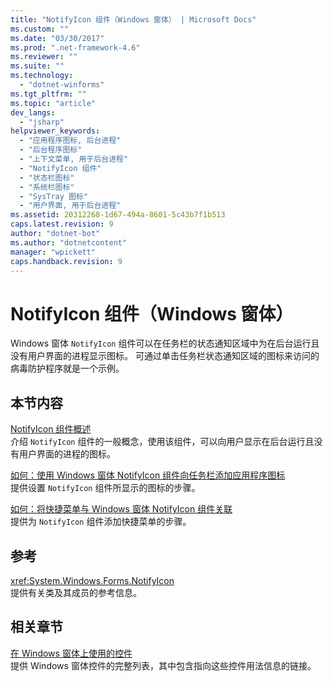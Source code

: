 ```yaml
---
title: "NotifyIcon 组件（Windows 窗体） | Microsoft Docs"
ms.custom: ""
ms.date: "03/30/2017"
ms.prod: ".net-framework-4.6"
ms.reviewer: ""
ms.suite: ""
ms.technology: 
  - "dotnet-winforms"
ms.tgt_pltfrm: ""
ms.topic: "article"
dev_langs: 
  - "jsharp"
helpviewer_keywords: 
  - "应用程序图标, 后台进程"
  - "后台程序图标"
  - "上下文菜单, 用于后台进程"
  - "NotifyIcon 组件"
  - "状态栏图标"
  - "系统栏图标"
  - "SysTray 图标"
  - "用户界面, 用于后台进程"
ms.assetid: 20312268-1d67-494a-8601-5c43b7f1b513
caps.latest.revision: 9
author: "dotnet-bot"
ms.author: "dotnetcontent"
manager: "wpickett"
caps.handback.revision: 9
---
```

# NotifyIcon 组件（Windows 窗体）
Windows 窗体 `NotifyIcon` 组件可以在任务栏的状态通知区域中为在后台运行且没有用户界面的进程显示图标。  可通过单击任务栏状态通知区域的图标来访问的病毒防护程序就是一个示例。  
  
## 本节内容  
 [NotifyIcon 组件概述](../../../../docs/framework/winforms/controls/notifyicon-component-overview-windows-forms.md)  
 介绍 `NotifyIcon` 组件的一般概念，使用该组件，可以向用户显示在后台运行且没有用户界面的进程的图标。  
  
 [如何：使用 Windows 窗体 NotifyIcon 组件向任务栏添加应用程序图标](../../../../docs/framework/winforms/controls/app-icons-to-the-taskbar-with-wf-notifyicon.md)  
 提供设置 `NotifyIcon` 组件所显示的图标的步骤。  
  
 [如何：将快捷菜单与 Windows 窗体 NotifyIcon 组件关联](../../../../docs/framework/winforms/controls/how-to-associate-a-shortcut-menu-with-a-windows-forms-notifyicon-component.md)  
 提供为 `NotifyIcon` 组件添加快捷菜单的步骤。  
  
## 参考  
 <xref:System.Windows.Forms.NotifyIcon>  
 提供有关类及其成员的参考信息。  
  
## 相关章节  
 [在 Windows 窗体上使用的控件](../../../../docs/framework/winforms/controls/controls-to-use-on-windows-forms.md)  
 提供 Windows 窗体控件的完整列表，其中包含指向这些控件用法信息的链接。